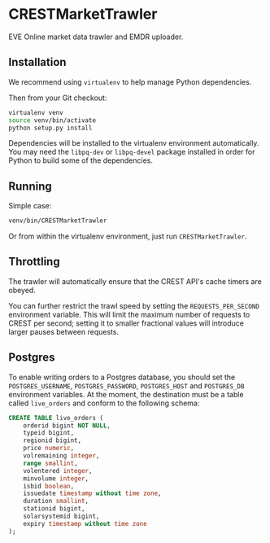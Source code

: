 # CRESTMarketTrawler
EVE Online market data trawler and EMDR uploader.

## Installation

We recommend using `virtualenv` to help manage Python dependencies.

Then from your Git checkout:

```bash
virtualenv venv
source venv/bin/activate
python setup.py install
```

Dependencies will be installed to the virtualenv environment automatically.
You may need the `libpq-dev` or `libpq-devel` package installed in order for
Python to build some of the dependencies.

## Running

Simple case:
```bash
venv/bin/CRESTMarketTrawler
```

Or from within the virtualenv environment, just run `CRESTMarketTrawler`.

## Throttling

The trawler will automatically ensure that the CREST API's cache timers are obeyed.

You can further restrict the trawl speed by setting the `REQUESTS_PER_SECOND` environment
variable. This will limit the maximum number of requests to CREST per second; setting it
to smaller fractional values will introduce larger pauses between requests.

## Postgres

To enable writing orders to a Postgres database, you should set the `POSTGRES_USERNAME`,
`POSTGRES_PASSWORD`, `POSTGRES_HOST` and `POSTGRES_DB` environment variables. At the
moment, the destination must be a table called `live_orders` and conform to the following
schema:

```sql
CREATE TABLE live_orders (
    orderid bigint NOT NULL,
    typeid bigint,
    regionid bigint,
    price numeric,
    volremaining integer,
    range smallint,
    volentered integer,
    minvolume integer,
    isbid boolean,
    issuedate timestamp without time zone,
    duration smallint,
    stationid bigint,
    solarsystemid bigint,
    expiry timestamp without time zone
);
```
